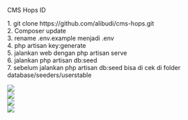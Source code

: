 <p>CMS Hops ID</p>
<p>1. git clone https://github.com/alibudi/cms-hops.git
<br>
2. Composer update
<br>
3. rename .env.example menjadi .env
<br>
4. php artisan key:generate
<br>
5. jalankan web dengan php artisan serve 
<br>
6. jalankan php artisan db:seed
<br>
7. sebelum jalankan php artisan db:seed bisa di cek di folder database/seeders/userstable
</p>
  <img src="https://github.com/alibudi/starter-lara/blob/main/public/image/login.PNG?raw=true" alt="">
        <br>
        <img src="https://github.com/alibudi/starter-lara/blob/main/public/image/dashboard.PNG?raw=true" alt="">
        <br>
        <img src="https://github.com/alibudi/starter-lara/blob/main/public/image/article.PNG?raw=true">
        <br>
        <img src="https://github.com/alibudi/starter-lara/blob/main/public/image/news.PNG?raw=true">
              <br>
        <img src="https://github.com/alibudi/starter-lara/blob/main/public/image/publish.PNG?raw=true">
              <br>
        <img src="https://github.com/alibudi/starter-lara/blob/main/public/image/galeri.PNG?raw=true">
